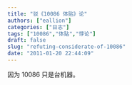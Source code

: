 ```yaml
---
title: "驳《10086 体贴》论"
authors: ["eallion"]
categories: ["日志"]
tags: ["10086","体贴","悖论"]
draft: false
slug: "refuting-considerate-of-10086"
date: "2011-01-20 22:44:09"
---
```


因为 10086 只是台机器。
